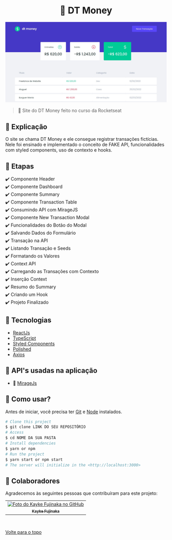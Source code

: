 <h1 align="center">💸 DT Money</h1>

<img src="./src/assets/img.jpeg" alt="Descrição da imagem">

> 🔎 Site do DT Money feito no curso da Rocketseat

## :page_facing_up: Explicação

O site se chama DT Money e ele consegue registrar transações fictícias. Nele foi ensinado e implementado o conceito de FAKE API, funcionalidades com styled components, uso de contexto e hooks.

## 🎯 Etapas

:heavy_check_mark: Componente Header\
:heavy_check_mark: Componente Dashboard\
:heavy_check_mark: Componente Summary\
:heavy_check_mark: Componente Transaction Table\
:heavy_check_mark: Consumindo API com MirageJS\
:heavy_check_mark: Componente New Transaction Modal\
:heavy_check_mark: Funcionalidades do Botão do Modal\
:heavy_check_mark: Salvando Dados do Formulário\
:heavy_check_mark: Transação na API\
:heavy_check_mark: Listando Transação e Seeds\
:heavy_check_mark: Formatando os Valores\
:heavy_check_mark: Context API\
:heavy_check_mark: Carregando as Transações com Contexto\
:heavy_check_mark: Inserção Context\
:heavy_check_mark: Resumo do Summary\
:heavy_check_mark: Criando um Hook\
:heavy_check_mark: Projeto Finalizado

## 🚀 Tecnologias

- [ReactJs](https://pt-br.reactjs.org/docs/getting-started.html)
- [TypeScript](https://www.typescriptlang.org/docs/)
- [Styled Components](https://styled-components.com/)
- [Polished](https://polished.js.org/docs/)
- [Axios](https://axios-http.com/ptbr/docs/intro)

## 📡 API'𝘀 usadas na aplicação

- 🐪 [MirageJs](https://miragejs.com/docs/getting-started/introduction/)

## :closed_book: Como usar?

Antes de iniciar, você precisa ter [Git](https://git-scm.com) e [Node](https://nodejs.org/en/) instalados.

```bash
# Clone this project
$ git clone LINK DO SEU REPOSITÓRIO
# Access
$ cd NOME DA SUA PASTA
# Install dependencies
$ yarn or npm
# Run the project
$ yarn start or npm start
# The server will initialize in the <http://localhost:3000>
```

## 🤝 Colaboradores

Agradecemos às seguintes pessoas que contribuíram para este projeto:

<table>
  <tr>
    <td align="center">
      <a href="#">
        <img src="https://avatars.githubusercontent.com/u/98772000?s=400&u=80de9af672be7f75cc7a546838552cf63d5b82fe&v=4" width="160px;" alt="Foto do Kayke Fujinaka no GitHub"/><br>
        <sub>
          <b>Kayke Fujinaka</b>
        </sub>
      </a>
    </td>
  </tr>
</table>

&#xa0;

<a href="#top">Volte para o topo</a>
